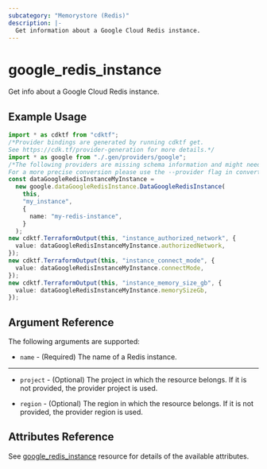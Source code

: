 ```yaml
---
subcategory: "Memorystore (Redis)"
description: |-
  Get information about a Google Cloud Redis instance.
---
```


# google\_redis\_instance

Get info about a Google Cloud Redis instance.

## Example Usage

```typescript
import * as cdktf from "cdktf";
/*Provider bindings are generated by running cdktf get.
See https://cdk.tf/provider-generation for more details.*/
import * as google from "./.gen/providers/google";
/*The following providers are missing schema information and might need manual adjustments to synthesize correctly: google.
For a more precise conversion please use the --provider flag in convert.*/
const dataGoogleRedisInstanceMyInstance =
  new google.dataGoogleRedisInstance.DataGoogleRedisInstance(
    this,
    "my_instance",
    {
      name: "my-redis-instance",
    }
  );
new cdktf.TerraformOutput(this, "instance_authorized_network", {
  value: dataGoogleRedisInstanceMyInstance.authorizedNetwork,
});
new cdktf.TerraformOutput(this, "instance_connect_mode", {
  value: dataGoogleRedisInstanceMyInstance.connectMode,
});
new cdktf.TerraformOutput(this, "instance_memory_size_gb", {
  value: dataGoogleRedisInstanceMyInstance.memorySizeGb,
});

```

## Argument Reference

The following arguments are supported:

* `name` - (Required) The name of a Redis instance.

***

*   `project` - (Optional) The project in which the resource belongs. If it
    is not provided, the provider project is used.

*   `region` - (Optional) The region in which the resource belongs. If it
    is not provided, the provider region is used.

## Attributes Reference

See [google\_redis\_instance](https://registry.terraform.io/providers/hashicorp/google/latest/docs/resources/redis_instance) resource for details of the available attributes.
